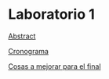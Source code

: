 # Laboratorio 1
[Abstract](https://drive.google.com/drive/folders/1RbrM-eARZqfCR4C5-ZBdWEL5xYkuSxCh?usp=sharing)

[Cronograma](https://docs.google.com/spreadsheets/d/1frq3T3uUkbaFl5-baCjS1OEj7hKkBjRtJForw_4FlCo/edit?gid=1#gid=1)

[Cosas a mejorar para el final](https://docs.google.com/document/d/1rE1PttGcnBYEQwv0elUL53cS6JSB5AUERjHs3-Kz1qs/edit?tab=t.0)
